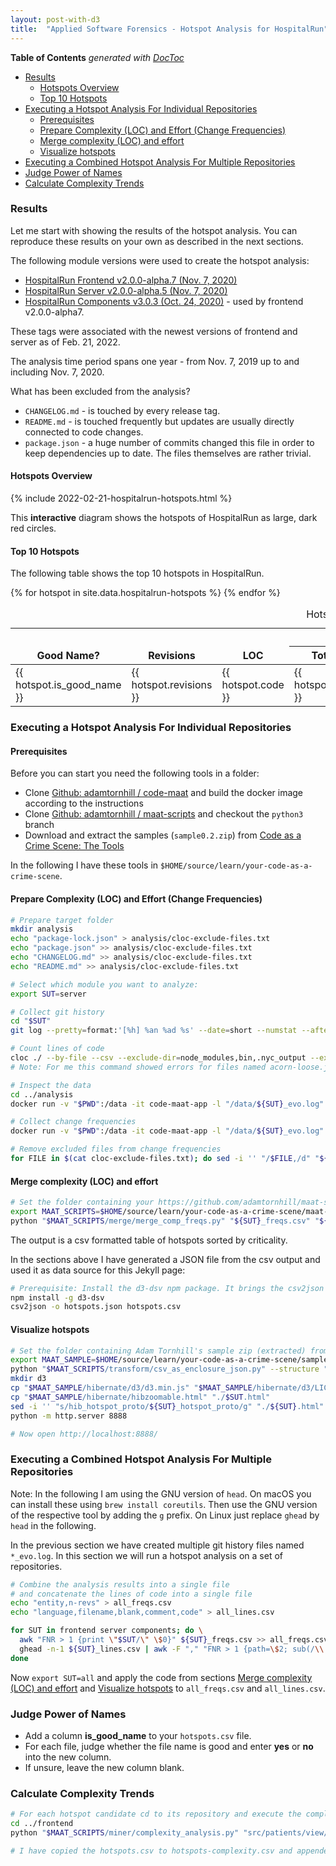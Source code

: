 ```yaml
---
layout: post-with-d3
title:  "Applied Software Forensics - Hotspot Analysis for HospitalRun"
---
```


<!-- START doctoc generated TOC please keep comment here to allow auto update -->
<!-- DON'T EDIT THIS SECTION, INSTEAD RE-RUN doctoc TO UPDATE -->
**Table of Contents**  *generated with [DocToc](https://github.com/thlorenz/doctoc)*

- [Results](#results)
  - [Hotspots Overview](#hotspots-overview)
  - [Top 10 Hotspots](#top-10-hotspots)
- [Executing a Hotspot Analysis For Individual Repositories](#executing-a-hotspot-analysis-for-individual-repositories)
  - [Prerequisites](#prerequisites)
  - [Prepare Complexity (LOC) and Effort (Change Frequencies)](#prepare-complexity-loc-and-effort-change-frequencies)
  - [Merge complexity (LOC) and effort](#merge-complexity-loc-and-effort)
  - [Visualize hotspots](#visualize-hotspots)
- [Executing a Combined Hotspot Analysis For Multiple Repositories](#executing-a-combined-hotspot-analysis-for-multiple-repositories)
- [Judge Power of Names](#judge-power-of-names)
- [Calculate Complexity Trends](#calculate-complexity-trends)

<!-- END doctoc generated TOC please keep comment here to allow auto update -->

### Results

Let me start with showing the results of the hotspot analysis. You can reproduce these results on your own as described in the next sections.

The following module versions were used to create the hotspot analysis:

- [HospitalRun Frontend v2.0.0-alpha.7 (Nov. 7, 2020)](https://github.com/HospitalRun/hospitalrun-frontend/tree/v2.0.0-alpha.7)
- [HospitalRun Server v2.0.0-alpha.5 (Nov. 7, 2020)](https://github.com/HospitalRun/hospitalrun-server/tree/v2.0.0-alpha.5)
- [HospitalRun Components v3.0.3  (Oct. 24, 2020)](https://github.com/HospitalRun/components/tree/v3.0.3) - used by frontend v2.0.0-alpha7.

These tags were associated with the newest versions of frontend and server as of Feb. 21, 2022.

The analysis time period spans one year - from Nov. 7, 2019 up to and including Nov. 7, 2020.

What has been excluded from the analysis?

- `CHANGELOG.md` - is touched by every release tag.
- `README.md` - is touched frequently but updates are usually directly connected to code changes.
- `package.json` - a huge number of commits changed this file in order to keep dependencies up to date. The files themselves are rather trivial.

#### Hotspots Overview

{% include 2022-02-21-hospitalrun-hotspots.html %}

This **interactive** diagram shows the hotspots of HospitalRun as large, dark red circles.

#### Top 10 Hotspots

The following table shows the top 10 hotspots in HospitalRun.

<table>
  <thead>
    <caption>Hotspots</caption>
    <tr style="vertical-align:bottom">
      <th rowspan="2">Good Name?</th>
      <th rowspan="2">Revisions</th>
      <th rowspan="2">LOC</th>
      <th colspan="4">Complexity</th>
      <th rowspan="2" style="text-align: left">Module</th>
    </tr>
    <tr>
      <th>Total</th>
      <th>Mean</th>
      <th>SDev</th>
      <th>Max</th>
    </tr>
  </thead>

  <tbody>
    {% for hotspot in site.data.hospitalrun-hotspots %}
    <tr>
      <td>{{ hotspot.is_good_name }}</td>
      <td>{{ hotspot.revisions }}</td>
      <td>{{ hotspot.code }}</td>
      <td>{{ hotspot.total }}</td>
      <td>{{ hotspot.mean }}</td>
      <td>{{ hotspot.sd }}</td>
      <td>{{ hotspot.max }}</td>
      <td style="text-align: left">{{ hotspot.module }}</td>
    </tr>
    {% endfor %}
  </tbody>

</table>

### Executing a Hotspot Analysis For Individual Repositories

#### Prerequisites

Before you can start you need the following tools in a folder:

- Clone [Github: adamtornhill / code-maat](https://github.com/adamtornhill/code-maat) and build the docker image according to the instructions
- Clone [Github: adamtornhill / maat-scripts](https://github.com/adamtornhill/maat-scripts) and checkout the `python3` branch
- Download and extract the samples (`sample0.2.zip`) from [Code as a Crime Scene: The Tools](https://adamtornhill.com/code/crimescenetools.htm)

In the following I have these tools in `$HOME/source/learn/your-code-as-a-crime-scene`.

#### Prepare Complexity (LOC) and Effort (Change Frequencies)

```sh
# Prepare target folder
mkdir analysis
echo "package-lock.json" > analysis/cloc-exclude-files.txt
echo "package.json" >> analysis/cloc-exclude-files.txt
echo "CHANGELOG.md" >> analysis/cloc-exclude-files.txt
echo "README.md" >> analysis/cloc-exclude-files.txt

# Select which module you want to analyze:
export SUT=server

# Collect git history
cd "$SUT"
git log --pretty=format:'[%h] %an %ad %s' --date=short --numstat --after=2019-11-06 --before=2020-11-08 > "../analysis/${SUT}_evo.log"

# Count lines of code
cloc ./ --by-file --csv --exclude-dir=node_modules,bin,.nyc_output --exclude-list-file=../analysis/cloc-exclude-files.txt --quiet "--report-file=../analysis/${SUT}_lines.csv"
# Note: For me this command showed errors for files named acorn-loose.js, acorn-loose.mjs, acorn-loose.es.js

# Inspect the data
cd ../analysis
docker run -v "$PWD":/data -it code-maat-app -l "/data/${SUT}_evo.log" -c git -a summary

# Collect change frequencies
docker run -v "$PWD":/data -it code-maat-app -l "/data/${SUT}_evo.log" -c git -a revisions > "${SUT}_freqs.csv"

# Remove excluded files from change frequencies
for FILE in $(cat cloc-exclude-files.txt); do sed -i '' "/$FILE,/d" "${SUT}_freqs.csv"; done
```

#### Merge complexity (LOC) and effort

```sh
# Set the folder containing your https://github.com/adamtornhill/maat-scripts python3 branch checkout
export MAAT_SCRIPTS=$HOME/source/learn/your-code-as-a-crime-scene/maat-scripts
python "$MAAT_SCRIPTS/merge/merge_comp_freqs.py" "${SUT}_freqs.csv" "${SUT}_lines.csv" > hotspots.csv
```

The output is a csv formatted table of hotspots sorted by criticality.

In the sections above I have generated a JSON file from the csv output and used it as data source for this Jekyll page:

```sh
# Prerequisite: Install the d3-dsv npm package. It brings the csv2json command
npm install -g d3-dsv
csv2json -o hotspots.json hotspots.csv
```

#### Visualize hotspots

```sh
# Set the folder containing Adam Tornhill's sample zip (extracted) from https://adamtornhill.com/code/crimescenetools.htm
export MAAT_SAMPLE=$HOME/source/learn/your-code-as-a-crime-scene/sample
python "$MAAT_SCRIPTS/transform/csv_as_enclosure_json.py" --structure "${SUT}_lines.csv" --weights "${SUT}_freqs.csv" --weightcolumn 1 > "${SUT}_hotspot_proto.json"
mkdir d3
cp "$MAAT_SAMPLE/hibernate/d3/d3.min.js" "$MAAT_SAMPLE/hibernate/d3/LICENSE" ./d3/
cp "$MAAT_SAMPLE/hibernate/hibzoomable.html" "./$SUT.html"
sed -i '' "s/hib_hotspot_proto/${SUT}_hotspot_proto/g" "./${SUT}.html"
python -m http.server 8888

# Now open http://localhost:8888/
```

### Executing a Combined Hotspot Analysis For Multiple Repositories

Note: In the following I am using the GNU version of `head`. On macOS you can install these using `brew install coreutils`. Then use the GNU version of the respective tool by adding the `g` prefix. On Linux just replace `ghead` by `head` in the following.

In the previous section we have created multiple git history files named `*_evo.log`. In this section we will run a hotspot analysis on a set of repositories.

```sh
# Combine the analysis results into a single file
# and concatenate the lines of code into a single file
echo "entity,n-revs" > all_freqs.csv
echo "language,filename,blank,comment,code" > all_lines.csv

for SUT in frontend server components; do \
  awk "FNR > 1 {print \"$SUT/\" \$0}" ${SUT}_freqs.csv >> all_freqs.csv; \
  ghead -n-1 ${SUT}_lines.csv | awk -F "," "FNR > 1 {path=\$2; sub(/\\.\\//, \"$SUT/\", path); print \$1 \",\" path \",\" \$3 \",\" \$4 \",\" \$5}" >> all_lines.csv; \
done
```

Now `export SUT=all` and apply the code from sections [Merge complexity (LOC) and effort](#merge-complexity-loc-and-effort) and [Visualize hotspots](#visualize-hotspots) to `all_freqs.csv` and `all_lines.csv`.

### Judge Power of Names

- Add a column **is_good_name** to your `hotspots.csv` file.
- For each file, judge whether the file name is good and enter **yes** or **no** into the new column.
- If unsure, leave the new column blank.

### Calculate Complexity Trends

```sh
# For each hotspot candidate cd to its repository and execute the complexity_analysis:
cd ../frontend
python "$MAAT_SCRIPTS/miner/complexity_analysis.py" "src/patients/view/ViewPatient.tsx"

# I have copied the hotspots.csv to hotspots-complexity.csv and appended the additional columns
```
